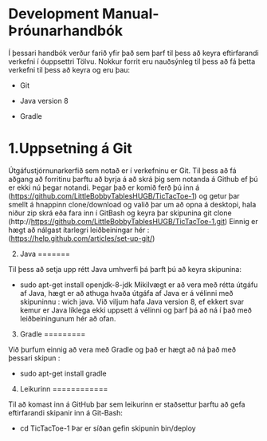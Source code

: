Development Manual-Þróunarhandbók
=================================

Í þessari handbók verður farið yfir það sem þarf til þess að keyra eftirfarandi verkefni í óuppsettri Tölvu. Nokkur forrit eru nauðsýnleg til þess að fá þetta verkefni til þess að keyra og eru þau:

   - Git

   - Java version 8

   - Gradle

1.Uppsetning á Git
==================

Útgáfustjórnunarkerfið sem notað er í verkefninu er Git.
Til þess að fá aðgang að forritinu þarftu að byrja á að skrá þig sem notanda á Github ef þú er ekki nú þegar notandi.
Þegar það er komið ferð þú inn á (https://github.com/LittleBobbyTablesHUGB/TicTacToe-1) og getur þar smellt á hnappinn clone/download og valið þar um að opna á desktopi, hala niður zip skrá eða fara inn í GitBash og keyra þar skipunina git clone (http://https://github.com/LittleBobbyTablesHUGB/TicTacToe-1.git)
Einnig er hægt að nálgast ítarlegri leiðbeiningar hér :(https://help.github.com/articles/set-up-git/)

2. Java
=======

Til þess að setja upp rétt Java umhverfi þá þarft þú að keyra skipunina:
- sudo apt-get install openjdk-8-jdk
Mikilvægt er að vera með rétta útgáfu af Java, hægt er að athuga hvaða útgáfa af Java er á vélinni með skipuninnu : wich java. Við viljum hafa Java version 8, ef ekkert svar kemur er Java líklega ekki uppsett á vélinni og þarf þá að ná í það með leiðbeiningunum hér að ofan.

3. Gradle
=========

Við þurfum einnig að vera með Gradle og það er hægt að ná það með þessari skipun :
- sudo apt-get install gradle

4. Leikurinn
============

Til að komast inn á GitHub þar sem leikurinn er staðsettur þarftu að gefa eftirfarandi skipanir inn á Git-Bash:
- cd TicTacToe-1
Þar er síðan gefin skipunin bin/deploy


